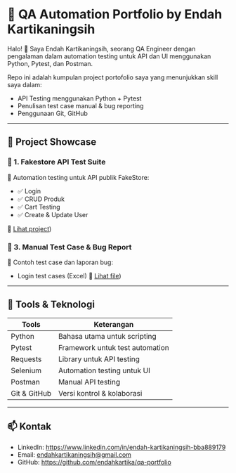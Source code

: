 # 🧪 QA Automation Portfolio by Endah Kartikaningsih

Halo! 👋 Saya Endah Kartikaningsih, seorang QA Engineer dengan pengalaman dalam automation testing untuk API dan UI menggunakan Python, Pytest, dan Postman.

Repo ini adalah kumpulan project portofolio saya yang menunjukkan skill saya dalam:

- API Testing menggunakan Python + Pytest
- Penulisan test case manual & bug reporting
- Penggunaan Git, GitHub

---

## 📁 Project Showcase

### 🔹 1. Fakestore API Test Suite
🛒 Automation testing untuk API publik FakeStore:
- ✅ Login
- ✅ CRUD Produk
- ✅ Cart Testing
- ✅ Create & Update User

🔗 [Lihat project](https://github.com/endahkartika/qa-portfolio/tree/main/fakestore-api))


### 🔹 3. Manual Test Case & Bug Report
📄 Contoh test case dan laporan bug:
- Login test cases (Excel) 🔗 [Lihat file](https://docs.google.com/spreadsheets/d/1yHbhbc4NF3JwFE-osoGiugAqB-hkj_oS2iRgHKonLtc/edit?gid=0#gid=0))

---

## 🧰 Tools & Teknologi

| Tools        | Keterangan                    |
|--------------|-------------------------------|
| Python       | Bahasa utama untuk scripting  |
| Pytest       | Framework untuk test automation |
| Requests     | Library untuk API testing     |
| Selenium     | Automation testing untuk UI   |
| Postman      | Manual API testing            |
| Git & GitHub | Versi kontrol & kolaborasi    |


---

## 📫 Kontak

- LinkedIn: https://www.linkedin.com/in/endah-kartikaningsih-bba889179
- Email: endahkartikaningsih@gmail.com
- GitHub: https://github.com/endahkartika/qa-portfolio
